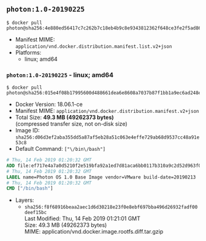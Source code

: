 ## `photon:1.0-20190225`

```console
$ docker pull photon@sha256:4e880ed56417c7c262b7c18eb4b9c8e9343812362f648ce3fe2f5ad86e6e675b
```

-	Manifest MIME: `application/vnd.docker.distribution.manifest.list.v2+json`
-	Platforms:
	-	linux; amd64

### `photon:1.0-20190225` - linux; amd64

```console
$ docker pull photon@sha256:015e4f08b17995600d488661dea6e8608a7037b87f1bb1a9ec6ad248ecfc0212
```

-	Docker Version: 18.06.1-ce
-	Manifest MIME: `application/vnd.docker.distribution.manifest.v2+json`
-	Total Size: **49.3 MB (49262373 bytes)**  
	(compressed transfer size, not on-disk size)
-	Image ID: `sha256:d06d3ef2aba355dd5a87af5eb28a51c063e4effe729ab68d9537cc48a91e53c8`
-	Default Command: `["\/bin\/bash"]`

```dockerfile
# Thu, 14 Feb 2019 01:20:32 GMT
ADD file:ef717e4a7a0d5210f2e519bfa92a1ed7d81aca6bb0117b310a9c2d52d963f04f in / 
# Thu, 14 Feb 2019 01:20:32 GMT
LABEL name=Photon OS 1.0 Base Image vendor=VMware build-date=20190213
# Thu, 14 Feb 2019 01:20:32 GMT
CMD ["/bin/bash"]
```

-	Layers:
	-	`sha256:f8f68916beaa2aec1d6d30218e23f0e8ebf697bba496d26932fadf00deef15bc`  
		Last Modified: Thu, 14 Feb 2019 01:21:01 GMT  
		Size: 49.3 MB (49262373 bytes)  
		MIME: application/vnd.docker.image.rootfs.diff.tar.gzip
